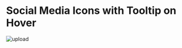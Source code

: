 <h1 align="left">Social Media Icons with Tooltip on Hover</h1>

![upload](https://user-images.githubusercontent.com/78317220/193528358-5df557a8-0358-4c5f-86e6-7f5aa19e9360.png)




